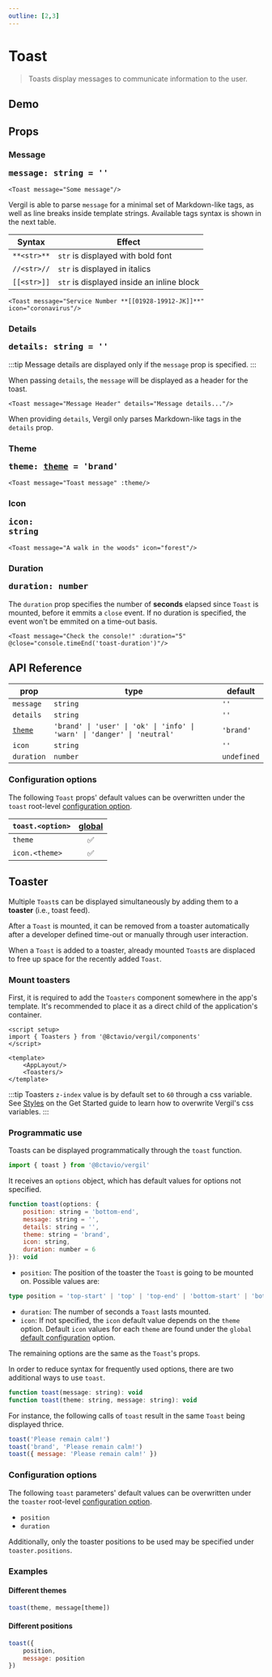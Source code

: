 ```yaml
---
outline: [2,3]
---
```


# Toast

> Toasts display messages to communicate information to the user.

## Demo

<script setup>
import { Toast, Btn, Icon } from '@8ctavio/vergil/components'
import { ref } from 'vue'
import { toast } from '@8ctavio/vergil'

const theme = ref('brand')
console.time('toast-duration')
</script>

<Demo>
    <Btn variant="solid" label="Toast" @click="toast('Please remain calm!')"/>
</Demo>

<Demo>
    <Toast message="Attention traveler!" details="Lost item can be claimed on lower levels"/>
</Demo>

## Props

### Message <Badge type="tip"><pre>message: string = ''</pre></Badge>

```vue
<Toast message="Some message"/>
```

<Demo>
    <Toast message="Some message"/>
</Demo>

Vergil is able to parse `message` for a minimal set of Markdown-like tags, as well as line breaks inside template strings. Available tags syntax is shown in the next table.

| Syntax      | Effect |
| ----------- | ------ |
| `**<str>**` | `str` is displayed with bold font |
| `//<str>//` | `str` is displayed in italics |
| `[[<str>]]` | `str` is displayed inside an inline block |

```vue
<Toast message="Service Number **[[01928-19912-JK]]**" icon="coronavirus"/>
```
<Demo>
    <Toast message="Service Number **[[01928-19912-JK]]**" icon="coronavirus"/>
</Demo>

### Details <Badge type="tip"><pre>details: string = ''</pre></Badge>

:::tip
Message details are displayed only if the `message` prop is specified.
:::

When passing `details`, the `message` will be displayed as a header for the toast.

```vue
<Toast message="Message Header" details="Message details..."/>
```

<Demo>
    <Toast message="Message Header" details="Message details..."/>
</Demo>

When providing `details`, Vergil only parses Markdown-like tags in the `details` prop.

### Theme <Badge type="tip"><pre>theme: [theme](/theme#the-theme-prop) = 'brand'</pre></Badge>

```vue
<Toast message="Toast message" :theme/>
```

<Demo>
    <Toast message="Toast message" theme="brand"/>
    <Toast message="Toast message" theme="user"/>
    <Toast message="Toast message" theme="ok"/>
    <Toast message="Toast message" theme="info"/>
    <Toast message="Toast message" theme="warn"/>
    <Toast message="Toast message" theme="danger"/>
    <Toast message="Toast message" theme="neutral"/>
</Demo>

### Icon <Badge type="tip"><pre>icon: string</pre></Badge>

```vue
<Toast message="A walk in the woods" icon="forest"/>
```

<Demo>
    <Toast message="A walk in the woods" icon="forest"/>
</Demo>

### Duration <Badge type="tip"><pre>duration: number</pre></Badge>

The `duration` prop specifies the number of **seconds** elapsed since `Toast` is mounted, before it emmits a `close` event. If no duration is specified, the event won't be emmited on a time-out basis.

```vue
<Toast message="Check the console!" :duration="5" @close="console.timeEnd('toast-duration')"/>
```

<Demo>
    <Toast message="Check the console!" :duration="5" @close="console.timeEnd('toast-duration')"/>
</Demo>

## API Reference

| prop | type | default |
| ---- | ---- | ------- |
| `message` | `string` | `''` |
| `details` | `string` | `''` |
| [`theme`](/theme#the-theme-prop) | `'brand' \| 'user' \| 'ok' \| 'info' \| 'warn' \| 'danger' \| 'neutral'` | `'brand'` |
| `icon` | `string` | `''` |
| `duration` | `number` | `undefined` |

### Configuration options

The following `Toast` props' default values can be overwritten under the `toast` root-level [configuration option](/configuration).

| `toast.<option>` | [global](/configuration#global-configuration) |
| -------------- | :---: |
| `theme` | ✅ |
| `icon.<theme>` | ✅ |

## Toaster &#8203;

Multiple `Toast`s can be displayed simultaneously by adding them to a **toaster** (i.e., toast feed).

After a `Toast` is mounted, it can be removed from a toaster automatically after a developer defined time-out or manually through user interaction.

When a `Toast` is added to a toaster, already mounted `Toast`s are displaced to free up space for the recently added `Toast`.


### Mount toasters

First, it is required to add the `Toasters` component somewhere in the app's template. It's recommended to place it as a direct child of the application's container.

```vue
<script setup>
import { Toasters } from '@8ctavio/vergil/components'
</script>

<template>
    <AppLayout/>
    <Toasters/>
</template>
```

:::tip
Toasters `z-index` value is by default set to `60` through a css variable. See [Styles](/get-started.md#styles) on the Get Started guide to learn how to overwrite Vergil's css variables.
:::

### Programmatic use

Toasts can be displayed programmatically through the `toast` function.

```js
import { toast } from '@8ctavio/vergil'
```

It receives an `options` object, which has default values for options not specified.

```js
function toast(options: {
    position: string = 'bottom-end',
    message: string = '',
    details: string = '',
    theme: string = 'brand',
    icon: string,
    duration: number = 6
}): void
```

- `position`: The position of the toaster the `Toast` is going to be mounted on. Possible values are:
```ts
type position = 'top-start' | 'top' | 'top-end' | 'bottom-start' | 'bottom' | 'bottom-end'
```
- `duration`: The number of seconds a `Toast` lasts mounted.
- `icon`: If not specified, the `icon` default value depends on the `theme` option. Default `icon` values for each `theme` are found under the `global` [default configuration](/configuration#default-configuration) option.

The remaining options are the same as the `Toast`'s props.

In order to reduce syntax for frequently used options, there are two additional ways to use `toast`.

```js
function toast(message: string): void
function toast(theme: string, message: string): void
```

For instance, the following calls of `toast` result in the same `Toast` being displayed thrice.

```js
toast('Please remain calm!')
toast('brand', 'Please remain calm!')
toast({ message: 'Please remain calm!' })
```

### Configuration options

The following `toast` parameters' default values can be overwritten under the `toaster` root-level [configuration option](/configuration).

- `position`
- `duration`

Additionally, only the toaster positions to be used may be specified under `toaster.positions`.

### Examples

#### Different themes

```js
toast(theme, message[theme])
```

<Demo>
    <Btn variant="solid" label="Brand" @click="toast('brand', 'Welcome!')"/>
    <Btn variant="solid" label="User" @click="toast('user', 'Welcome!')"/>
    <Btn variant="solid" label="Ok" @click="toast('ok', 'Success!')"/>
    <Btn variant="solid" label="Info" @click="toast('info', 'Attention!')"/>
    <Btn variant="solid" label="Warn" @click="toast('warn', 'Warning!')"/>
    <Btn variant="solid" label="Danger" @click="toast('danger', 'Error!')"/>
    <Btn variant="solid" label="Neutral" @click="toast('neutral', 'Notification')"/>
</Demo>


#### Different positions

```js
toast({
    position,
    message: position
})
```

<Demo>
    <div class="positions">
        <Btn variant="solid" label="Top-Start" @click="toast({ position: 'top-start', message: 'top-start' })"/>
        <Btn variant="solid" label="Top" @click="toast({ position: 'top', message: 'top' })"/>
        <Btn variant="solid" label="Top-End" @click="toast({ position: 'top-end', message: 'top-end' })"/>
        <Btn variant="solid" label="Bottom-Start" @click="toast({ position: 'bottom-start', message: 'bottom-start' })"/>
        <Btn variant="solid" label="Bottom" @click="toast({ position: 'bottom', message: 'bottom' })"/>
        <Btn variant="solid" label="Bottom-End" @click="toast({ position: 'bottom-end', message: 'bottom-end' })"/>
    </div>
</Demo>

<style>
.demo .toast p{
    margin: 0;
}
.positions{
    display: grid;
    grid-template-columns: repeat(3,auto);    
    justify-content: space-between;
    align-content: space-between;
    gap: 10px;
    height: 150px;
    width: 100%;
}
</style>